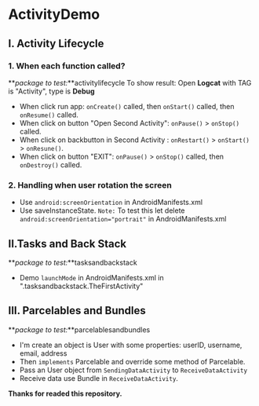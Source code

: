 # ActivityDemo
## I. Activity Lifecycle
### 1. When each  function called?
**_package to test:_**activitylifecycle
To show result: Open **Logcat** with TAG is "Activity", type is **Debug**
- When click run app: `onCreate()` called, then `onStart()` called, then `onResume()` called.
- When click on button "Open Second Activity": `onPause()` > `onStop()` called.
- When click on backbutton in Second Activity : `onRestart()` > `onStart()` > `onResune()`.
- When click on button "EXIT": `onPause()` > `onStop()` called, then `onDestroy()` called.
### 2. Handling when user rotation the screen
- Use `android:screenOrientation` in AndroidManifests.xml 
- Use saveInstanceState. `Note:` To test this let delete `android:screenOrientation="portrait"` in AndroidManifests.xml

## II.Tasks and Back Stack
**_package to test:_**tasksandbackstack

- Demo `launchMode` in AndroidManifests.xml in ".tasksandbackstack.TheFirstActivity"
## III. Parcelables and Bundles
**_package to test:_**parcelablesandbundles

- I'm create an object is User with some properties: userID, username, email, address
- Then `implements` Parcelable and override some method of Parcelable.
- Pass an User object from `SendingDataActivity` to `ReceiveDataActivity`
- Receive data use Bundle in `ReceiveDataActivity`.

**Thanks for readed this repository.**
